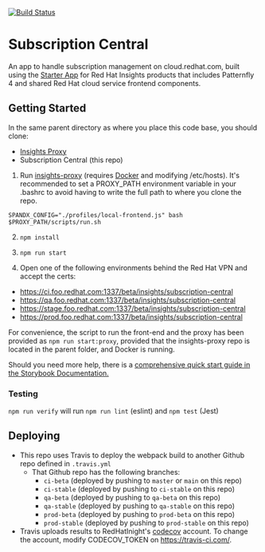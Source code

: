 [![Build Status](https://travis-ci.org/RedHatInsights/frontend-starter-app.svg?branch=master)](https://travis-ci.org/RedHatInsights/frontend-starter-app)

# Subscription Central

An app to handle subscription management on cloud.redhat.com, built using the [Starter App](https://github.com/RedHatInsights/frontend-starter-app) for Red Hat Insights products that includes Patternfly 4 and shared Red Hat cloud service frontend components.

## Getting Started

In the same parent directory as where you place this code base, you should clone:

- [Insights Proxy](https://github.com/RedHatInsights/insights-proxy)
- Subscription Central (this repo)

1. Run [insights-proxy](https://github.com/RedHatInsights/insights-proxy) (requires [Docker](https://www.docker.com/) and modifying /etc/hosts). It's recommended to set a PROXY_PATH environment variable in your .bashrc to avoid having to write the full path to where you clone the repo.

```shell
SPANDX_CONFIG="./profiles/local-frontend.js" bash $PROXY_PATH/scripts/run.sh
```

2. `npm install`

3. `npm run start`

4. Open one of the following environments behind the Red Hat VPN and accept the certs:

- https://ci.foo.redhat.com:1337/beta/insights/subscription-central
- https://qa.foo.redhat.com:1337/beta/insights/subscription-central
- https://stage.foo.redhat.com:1337/beta/insights/subscription-central
- https://prod.foo.redhat.com:1337/beta/insights/subscription-central

For convenience, the script to run the front-end and the proxy has been provided as `npm run start:proxy`, provided that the insights-proxy repo is located in the parent folder, and Docker is running.

Should you need more help, there is a [comprehensive quick start guide in the Storybook Documentation.](https://github.com/RedHatInsights/insights-frontend-storybook/blob/master/src/docs/welcome/quickStart/DOC.md)

### Testing

`npm run verify` will run `npm run lint` (eslint) and `npm test` (Jest)

## Deploying

- This repo uses Travis to deploy the webpack build to another Github repo defined in `.travis.yml`
  - That Github repo has the following branches:
    - `ci-beta` (deployed by pushing to `master` or `main` on this repo)
    - `ci-stable` (deployed by pushing to `ci-stable` on this repo)
    - `qa-beta` (deployed by pushing to `qa-beta` on this repo)
    - `qa-stable` (deployed by pushing to `qa-stable` on this repo)
    - `prod-beta` (deployed by pushing to `prod-beta` on this repo)
    - `prod-stable` (deployed by pushing to `prod-stable` on this repo)
- Travis uploads results to RedHatInight's [codecov](https://codecov.io) account. To change the account, modify CODECOV_TOKEN on https://travis-ci.com/.
